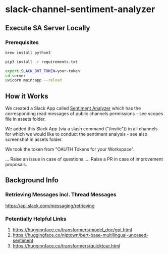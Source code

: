 # slack-channel-sentiment-analyzer

## Execute SA Server Locally
### Prerequisites
```sh
brew install python3
```

```sh
pip3 install -r requirements.txt
```

```sh
export SLACK_BOT_TOKEN=your-token
cd server  
uvicorn main:app --reload
```



## How it Works
We created a Slack App called [Sentiment Analyzer](https://api.slack.com/apps/A01UWSD1YMT) which has the corresponding read messages of public channels permissions - see scopes file in assets folder.

We added this Slack App (via a slash command ("/invite")) in all channels for which we would like to conduct the sentiment analysis - see also screenshot in assets folder.

We took the token from "OAUTH Tokens for your Workspace".  

... Raise an issue in case of questions.
... Raise a PR in case of improvement proposals.

## Background Info
### Retrieving Messages incl. Thread Messages
https://api.slack.com/messaging/retrieving

### Potentially Helpful Links
1. https://huggingface.co/transformers/model_doc/gpt.html  
2. https://huggingface.co/nlptown/bert-base-multilingual-uncased-sentiment 
3. https://huggingface.co/transformers/quicktour.html
